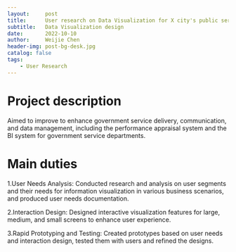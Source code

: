 ```yaml
---
layout:     post
title:      User research on Data Visualization for X city's public service
subtitle:   Data Visualization design
date:       2022-10-10
author:     Weijie Chen
header-img: post-bg-desk.jpg
catalog: false
tags:
    - User Research
---
```



# Project description

Aimed to improve to enhance government service delivery, communication, and data management, including the performance appraisal system and the BI system for government service departments.

# Main duties

1.User Needs Analysis: Conducted research and analysis on user segments and their needs for information visualization in various business scenarios, and produced user needs documentation.

2.Interaction Design: Designed interactive visualization features for large, medium, and small screens to enhance user experience.

3.Rapid Prototyping and Testing: Created prototypes based on user needs and interaction design, tested them with users and refined the designs.

